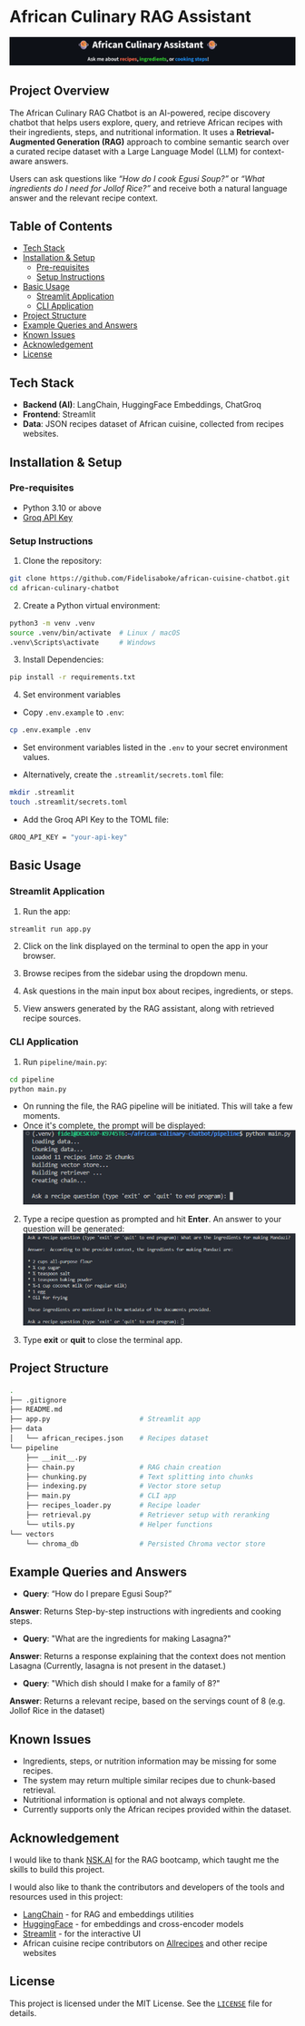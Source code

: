 # African Culinary RAG Assistant
![African Culinary Assistant](docs/images/app_header.png)
## Project Overview
The African Culinary RAG Chatbot is an AI-powered, recipe discovery chatbot that helps users 
explore, query, and retrieve African recipes with their ingredients, steps, and nutritional 
information. It uses a **Retrieval-Augmented Generation (RAG)** approach to combine semantic search 
over a curated recipe dataset with a Large Language Model (LLM) for context-aware answers.

Users can ask questions like _“How do I cook Egusi Soup?”_ or _“What ingredients do I need for Jollof Rice?”_ 
and receive both a natural language answer and the relevant recipe context.

## Table of Contents
- [Tech Stack](#tech-stack)
- [Installation & Setup](#installation--setup)
    - [Pre-requisites](#pre-requisites)
    - [Setup Instructions](#setup-instructions)
- [Basic Usage](#basic-usage)
    - [Streamlit Application](#streamlit-application)
    - [CLI Application](#cli-application)
- [Project Structure](#project-structure)
- [Example Queries and Answers](#example-queries-and-answers)
- [Known Issues](#known-issues)
- [Acknowledgement](#acknowledgement)
- [License](#license)

## Tech Stack
- **Backend (AI)**: LangChain, HuggingFace Embeddings, ChatGroq
- **Frontend**: Streamlit
- **Data**: JSON recipes dataset of African cuisine, collected from recipes websites.

## Installation & Setup
### Pre-requisites
- Python 3.10 or above
- [Groq API Key](https://console.groq.com/keys)

### Setup Instructions
1. Clone the repository:
```bash
git clone https://github.com/Fidelisaboke/african-cuisine-chatbot.git
cd african-culinary-chatbot
```

2. Create a Python virtual environment:
```bash
python3 -m venv .venv
source .venv/bin/activate  # Linux / macOS
.venv\Scripts\activate     # Windows
```

3. Install Dependencies:
```bash
pip install -r requirements.txt
```

4. Set environment variables
- Copy `.env.example` to `.env`:
```bash
cp .env.example .env
```
- Set environment variables listed in the `.env` to your secret environment values.

- Alternatively, create the `.streamlit/secrets.toml` file:
```bash
mkdir .streamlit
touch .streamlit/secrets.toml
```
- Add the Groq API Key to the TOML file:
```bash
GROQ_API_KEY = "your-api-key"
```

## Basic Usage
### Streamlit Application
1. Run the app:
```bash
streamlit run app.py
```
2. Click on the link displayed on the terminal to open the app in your browser.

3. Browse recipes from the sidebar using the dropdown menu.

4. Ask questions in the main input box about recipes, ingredients, or steps.

5. View answers generated by the RAG assistant, along with retrieved recipe sources.

### CLI Application
1. Run `pipeline/main.py`:
```bash
cd pipeline
python main.py
```
- On running the file, the RAG pipeline will be initiated. This will take a few moments.
- Once it's complete, the prompt will be displayed:
![Terminal Initialization](docs/images/terminal_initialization.png)

2. Type a recipe question as prompted and hit **Enter**. An answer to your question will be generated:
![Terminal Answer](docs/images/terminal_answer.png)

3. Type **exit** or **quit** to close the terminal app.

## Project Structure
```bash
.
├── .gitignore
├── README.md
├── app.py                      # Streamlit app
├── data
│   └── african_recipes.json    # Recipes dataset
└── pipeline
    ├── __init__.py
    ├── chain.py                # RAG chain creation
    ├── chunking.py             # Text splitting into chunks
    ├── indexing.py             # Vector store setup
    ├── main.py                 # CLI app
    ├── recipes_loader.py       # Recipe loader
    ├── retrieval.py            # Retriever setup with reranking
    └── utils.py                # Helper functions
└── vectors
    └── chroma_db               # Persisted Chroma vector store
```

## Example Queries and Answers
- **Query**: “How do I prepare Egusi Soup?”

**Answer**: Returns Step-by-step instructions with ingredients and cooking steps.

- **Query**: "What are the ingredients for making Lasagna?"

**Answer**: Returns a response explaining that the context does not mention Lasagna (Currently, lasagna is not present in the dataset.)

- **Query**: "Which dish should I make for a family of 8?"

**Answer**: Returns a relevant recipe, based on the servings count of 8 (e.g. Jollof Rice in the dataset)

## Known Issues
- Ingredients, steps, or nutrition information may be missing for some recipes.
- The system may return multiple similar recipes due to chunk-based retrieval.
- Nutritional information is optional and not always complete.
- Currently supports only the African recipes provided within the dataset.

## Acknowledgement
I would like to thank [NSK.AI](https://www.nskai.org/) for the RAG bootcamp, which taught me the skills to build this project.

I would also like to thank the contributors and developers of the tools and resources used in this project:
- [LangChain](https://www.langchain.com/) - for RAG and embeddings utilities
- [HuggingFace](https://huggingface.co/) - for embeddings and cross-encoder models
- [Streamlit](https://streamlit.io/) - for the interactive UI
- African cuisine recipe contributors on [Allrecipes](https://www.allrecipes.com/) and other recipe websites

## License
This project is licensed under the MIT License. See the [`LICENSE`](./LICENSE) file for details.